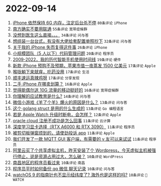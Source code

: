 # 2022-09-14

1. [iPhone 依然保持 6G 内存，注定后台杀不停](https://www.v2ex.com/t/879906) `80条评论` `iPhone`
1. [南方确实不要用联通](https://www.v2ex.com/t/879870) `55条评论` `宽带症候群`
1. [没想到医生这么直接。。。](https://www.v2ex.com/t/879922) `34条评论` `问与答`
1. [想组装一台台式，有没有大佬给套配置单照抄下](https://www.v2ex.com/t/879889) `32条评论` `问与答`
1. [关于我的 iPhone 失而复得这件事](https://www.v2ex.com/t/879875) `26条评论` `iPhone`
1. [小规模团队（5 人以下）代码管理问题](https://www.v2ex.com/t/879876) `20条评论` `程序员`
1. [2009-2022，我的历代智能手机使用时间线](https://www.v2ex.com/t/879902) `19条评论` `硬件`
1. [新款 iPhone 预购不及预期，苹果市值一夜蒸发 1500 亿美元](https://www.v2ex.com/t/879928) `17条评论` `Apple`
1. [喉咙躺下来就痒，吃药没用](https://www.v2ex.com/t/879900) `17条评论` `生活`
1. [顺丰速运真辣鸡呀](https://www.v2ex.com/t/879869) `17条评论` `分享发现`
1. [二手 iPhone 在哪卖划算？](https://www.v2ex.com/t/879940) `16条评论` `Apple`
1. [觉得能偶尔送 10G 流量的移动挺好的](https://www.v2ex.com/t/879920) `16条评论` `宽带症候群`
1. [你理解的应试教育是什么?](https://www.v2ex.com/t/879925) `14条评论` `问与答`
1. [微信小游戏《羊了个羊》爆火的原因是什么？](https://www.v2ex.com/t/879911) `13条评论` `问与答`
1. [这个 golang struct 是用的什么生成的](https://www.v2ex.com/t/879865) `13条评论` `Go 编程语言`
1. [若是 Apple Watch 升级时断电，会怎样？](https://www.v2ex.com/t/879887) `12条评论` `Apple`
1. [oracle cloud 注册不成功是怎么回事](https://www.v2ex.com/t/879946) `11条评论` `云计算`
1. [深度学习显卡选择（RTX A6000 和 RTX 3090）](https://www.v2ex.com/t/879938) `11条评论` `程序员`
1. [被剪切板弹窗烦到的，请使劲投诉 app](https://www.v2ex.com/t/879931) `11条评论` `Apple`
1. [我们开发了一款 MQTT GUI 客户端，有需要的 v 友可以来试试](https://www.v2ex.com/t/879867) `11条评论` `程序员`
1. [阿里云买了个共享虚拟主机，昨天安装了个 Wordpress，今天虚拟主机被强行停止，说是资源占用过大，怎么破？](https://www.v2ex.com/t/879915) `10条评论` `WordPress`
1. [南昌地区的程序员看过来](https://www.v2ex.com/t/879895) `10条评论` `南昌`
1. [程序员平时如何备份 qq 微信 聊天记录](https://www.v2ex.com/t/879892) `10条评论` `问与答`
1. [watchOS 9 的指南针也不显示经纬度了? 海外也是这样的吗?](https://www.v2ex.com/t/879879) `10条评论` ` WATCH`
